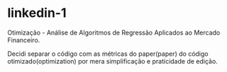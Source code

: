 # linkedin-1
Otimização - Análise de Algoritmos de Regressão Aplicados ao Mercado Financeiro.

Decidi separar o código com as métricas do paper(paper) do código otimizado(optimization) por mera simplificação e praticidade de edição.
